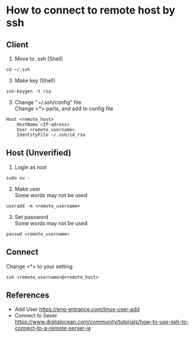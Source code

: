 # How to connect to remote host by ssh

## Client

1. Move to .ssh (Shell)
```
cd ~/.ssh
```
3. Make key (Shell)
```
ssh-keygen -t rsa
```
3. Change "~/.ssh/config" file\
   Change <*> parts, and add to config file
```
Host <remote_host>
    HostName <IP-adress>
    User <remote_username>
    IdentityFile ~/.ssh/id_rsa
```

## Host (Unverified)
1. Login as root
```
sudo su -
```
2. Make user \
Some words may not be used
```
useradd -m <remote_username>
```
3. Set password \
Some words may not be used
```
passwd <remote_username>
```

## Connect
Change <*> to your setting
```
ssh <remote_username>@<remote_host>
```

## References
- Add User
  https://eng-entrance.com/linux-user-add
- Connect to Sever
  https://www.digitalocean.com/community/tutorials/how-to-use-ssh-to-connect-to-a-remote-server-ja
